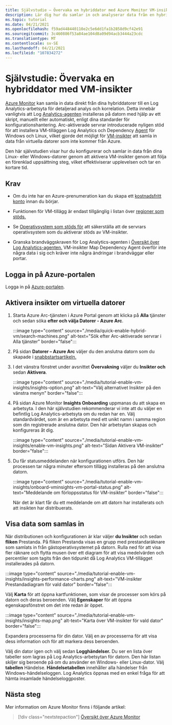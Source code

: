```yaml
---
title: Självstudie – Övervaka en hybriddator med Azure Monitor VM-insikter
description: Lär dig hur du samlar in och analyserar data från en hybriddator i Azure Monitor.
ms.topic: tutorial
ms.date: 04/21/2021
ms.openlocfilehash: f59ad448440110e2c5e6dd1fa1b2858d9cf42e91
ms.sourcegitcommit: 3c460886f53a84ae104d8a09d94acb3444a23cdc
ms.translationtype: MT
ms.contentlocale: sv-SE
ms.lasthandoff: 04/21/2021
ms.locfileid: "107834272"
---
```

# <a name="tutorial-monitor-a-hybrid-machine-with-vm-insights"></a>Självstudie: Övervaka en hybriddator med VM-insikter

[Azure Monitor](../../../azure-monitor/overview.md) kan samla in data direkt från dina hybriddatorer till en Log Analytics-arbetsyta för detaljerad analys och korrelation. Detta innebär vanligtvis att Log [Analytics-agenten](../../../azure-monitor/agents/agents-overview.md#log-analytics-agent) installeras på datorn med hjälp av ett skript, manuellt eller automatiskt, enligt dina standarder för konfigurationshantering. Arc-aktiverade servrar introducerade nyligen stöd för att installera VM-tilläggen Log Analytics och Dependency [Agent](../manage-vm-extensions.md) för Windows och Linux, vilket gjorde det möjligt för [VM-insikter](../../../azure-monitor/vm/vminsights-overview.md) att samla in data från virtuella datorer som inte kommer från Azure.

Den här självstudien visar hur du konfigurerar och samlar in data från dina Linux- eller Windows-datorer genom att aktivera VM-insikter genom att följa en förenklad uppsättning steg, vilket effektiviserar upplevelsen och tar en kortare tid.  

## <a name="prerequisites"></a>Krav

* Om du inte har en Azure-prenumeration kan du skapa ett [kostnadsfritt konto](https://azure.microsoft.com/free/?WT.mc_id=A261C142F) innan du börjar.

* Funktionen för VM-tillägg är endast tillgänglig i listan över [regioner som stöds.](../overview.md#supported-regions)

* Se [Operativsystem som stöds för](../../../azure-monitor/vm/vminsights-enable-overview.md#supported-operating-systems) att säkerställa att de servrars operativsystem som du aktiverar stöds av VM-insikter.

* Granska brandväggskraven för Log Analytics-agenten i [Översikt över Log Analytics-agenten.](../../../azure-monitor/agents/log-analytics-agent.md#network-requirements) VM-insikter Map Dependency Agent överför inte några data i sig och kräver inte några ändringar i brandväggar eller portar.

## <a name="sign-in-to-azure-portal"></a>Logga in på Azure-portalen

Logga in på [Azure-portalen](https://portal.azure.com).

## <a name="enable-vm-insights"></a>Aktivera insikter om virtuella datorer

1. Starta Azure Arc-tjänsten i Azure Portal genom att klicka på **Alla** tjänster och sedan söka **efter och välja Datorer - Azure Arc**.

    :::image type="content" source="./media/quick-enable-hybrid-vm/search-machines.png" alt-text="Sök efter Arc-aktiverade servrar i Alla tjänster" border="false":::

1. På sidan **Datorer – Azure Arc** väljer du den anslutna datorn som du skapade i [snabbstartsartikeln.](quick-enable-hybrid-vm.md)

1. I det vänstra fönstret under avsnittet **Övervakning** väljer du **Insikter och** sedan **Aktivera**.

    :::image type="content" source="./media/tutorial-enable-vm-insights/insights-option.png" alt-text="Välj alternativet Insikter på den vänstra menyn" border="false":::

1. På sidan Azure Monitor **Insights Onboarding** uppmanas du att skapa en arbetsyta. I den här självstudien rekommenderar vi inte att du väljer en befintlig Log Analytics-arbetsyta om du redan har en. Välj standardvärdet, som är en arbetsyta med ett unikt namn i samma region som din registrerade anslutna dator. Den här arbetsytan skapas och konfigureras åt dig.

    :::image type="content" source="./media/tutorial-enable-vm-insights/enable-vm-insights.png" alt-text="Sidan Aktivera VM-insikter" border="false":::

1. Du får statusmeddelanden när konfigurationen utförs. Den här processen tar några minuter eftersom tillägg installeras på den anslutna datorn.

    :::image type="content" source="./media/tutorial-enable-vm-insights/onboard-vminsights-vm-portal-status.png" alt-text="Meddelande om förloppsstatus för VM-insikter" border="false":::

    När det är klart får du ett meddelande om att datorn har installerats och att insikten har distribuerats.

## <a name="view-data-collected"></a>Visa data som samlas in

När distributionen och konfigurationen är klar väljer **du Insikter** och sedan **fliken** Prestanda. På fliken Prestanda visas en grupp med prestandaräknare som samlats in från gästoperativsystemet på datorn. Rulla ned för att visa fler räknare och flytta musen över ett diagram för att visa medelvärden och percentiler som tagits från den tidpunkt då Log Analytics VM-tillägget installerades på datorn.

:::image type="content" source="./media/tutorial-enable-vm-insights/insights-performance-charts.png" alt-text="VM-insikter Prestandadiagram för vald dator" border="false":::

Välj **Karta** för att öppna kartfunktionen, som visar de processer som körs på datorn och deras beroenden. Välj **Egenskaper** för att öppna egenskapsfönstret om det inte redan är öppet.

:::image type="content" source="./media/tutorial-enable-vm-insights/insights-map.png" alt-text="Karta över VM-insikter för vald dator" border="false":::

Expandera processerna för din dator. Välj en av processerna för att visa dess information och för att markera dess beroenden.

Välj din dator igen och välj sedan **Logghändelser.** Du ser en lista över tabeller som lagras på Log Analytics-arbetsytan för datorn. Den här listan skiljer sig beroende på om du använder en Windows- eller Linux-dator. Välj **tabellen** Händelse. **Händelsetabellen** innehåller alla händelser från Windows-händelseloggen. Log Analytics öppnas med en enkel fråga för att hämta insamlade händelseloggposter.

## <a name="next-steps"></a>Nästa steg

Mer information om Azure Monitor finns i följande artikel:

> [!div class="nextstepaction"]
> [Översikt över Azure Monitor](../../../azure-monitor/overview.md)